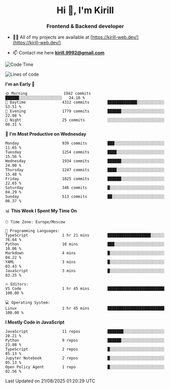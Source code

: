 <h1 align="center">Hi 👋, I'm Kirill</h1>
<h3 align="center">Frontend & Backend developer</h3>

- 👨‍💻 All of my projects are available at [https://kirill-web.dev/](https://kirill-web.dev/)

- 📫 Contact me here **kirill.9992@gmail.com**











<!--START_SECTION:waka-->
![Code Time](http://img.shields.io/badge/Code%20Time-2%2C324%20hrs%2044%20mins-blue)

![Lines of code](https://img.shields.io/badge/From%20Hello%20World%20I%27ve%20Written-5.1%20million%20lines%20of%20code-blue)

**I'm an Early 🐤** 

```text
🌞 Morning                1942 commits        ██████░░░░░░░░░░░░░░░░░░░   24.10 % 
🌆 Daytime                4312 commits        █████████████░░░░░░░░░░░░   53.51 % 
🌃 Evening                1779 commits        ██████░░░░░░░░░░░░░░░░░░░   22.08 % 
🌙 Night                  25 commits          ░░░░░░░░░░░░░░░░░░░░░░░░░   00.31 % 
```
📅 **I'm Most Productive on Wednesday** 

```text
Monday                   939 commits         ███░░░░░░░░░░░░░░░░░░░░░░   11.65 % 
Tuesday                  1254 commits        ████░░░░░░░░░░░░░░░░░░░░░   15.56 % 
Wednesday                1934 commits        ██████░░░░░░░░░░░░░░░░░░░   24.00 % 
Thursday                 1247 commits        ████░░░░░░░░░░░░░░░░░░░░░   15.48 % 
Friday                   1825 commits        ██████░░░░░░░░░░░░░░░░░░░   22.65 % 
Saturday                 346 commits         █░░░░░░░░░░░░░░░░░░░░░░░░   04.29 % 
Sunday                   513 commits         ██░░░░░░░░░░░░░░░░░░░░░░░   06.37 % 
```


📊 **This Week I Spent My Time On** 

```text
🕑︎ Time Zone: Europe/Moscow

💬 Programming Languages: 
TypeScript               1 hr 21 mins        ███████████████████░░░░░░   76.64 % 
Python                   10 mins             ███░░░░░░░░░░░░░░░░░░░░░░   10.06 % 
Markdown                 4 mins              █░░░░░░░░░░░░░░░░░░░░░░░░   04.22 % 
YAML                     3 mins              █░░░░░░░░░░░░░░░░░░░░░░░░   03.43 % 
JavaScript               3 mins              █░░░░░░░░░░░░░░░░░░░░░░░░   03.25 % 

🔥 Editors: 
VS Code                  1 hr 45 mins        █████████████████████████   100.00 % 

💻 Operating System: 
Linux                    1 hr 45 mins        █████████████████████████   100.00 % 
```

**I Mostly Code in JavaScript** 

```text
JavaScript               11 repos            ███████░░░░░░░░░░░░░░░░░░   28.21 % 
Python                   9 repos             ██████░░░░░░░░░░░░░░░░░░░   23.08 % 
TypeScript               2 repos             █░░░░░░░░░░░░░░░░░░░░░░░░   05.13 % 
Jupyter Notebook         2 repos             █░░░░░░░░░░░░░░░░░░░░░░░░   05.13 % 
Open Policy Agent        1 repo              █░░░░░░░░░░░░░░░░░░░░░░░░   02.56 % 
```




 Last Updated on 21/08/2025 01:20:29 UTC
<!--END_SECTION:waka-->
